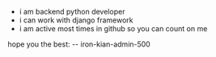 - i am backend python developer
- i can work with django framework
- i am active most times in github so you can count on me

hope you the best:
-- iron-kian-admin-500
